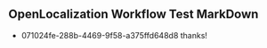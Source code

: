 ## OpenLocalization Workflow Test MarkDown
* 071024fe-288b-4469-9f58-a375ffd648d8 
thanks!<!--HONumber=Mar16_HO3-->
